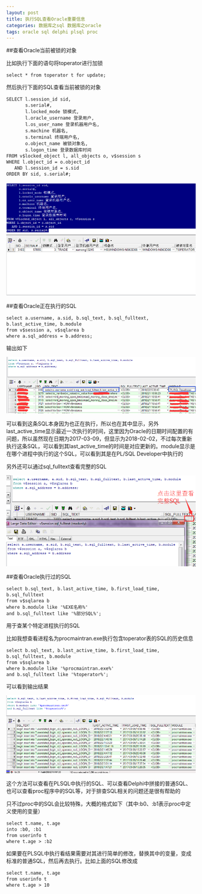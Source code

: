 ```yaml
---
layout: post
title: 执行SQL查看Oracle重要信息
categories: 数据库之sql 数据库之oracle
tags: oracle sql delphi plsql proc
---
```


##查看Oracle当前被锁的对象

比如执行下面的语句将toperator进行加锁

```
select * from toperator t for update;
```

然后执行下面的SQL查看当前被锁的对象

```
SELECT l.session_id sid,
       s.serial#,
       l.locked_mode 锁模式,
       l.oracle_username 登录用户,
       l.os_user_name 登录机器用户名,
       s.machine 机器名,
       s.terminal 终端用户名,
       o.object_name 被锁对象名,
       s.logon_time 登录数据库时间
FROM v$locked_object l, all_objects o, v$session s
WHERE l.object_id = o.object_id
   AND l.session_id = s.sid
ORDER BY sid, s.serial#;
```

![image](../media/image/2017-03-09/01.png)

##查看Oracle正在执行的SQL

```
select a.username, a.sid, b.sql_text, b.sql_fulltext, b.last_active_time, b.module
from v$session a, v$sqlarea b
where a.sql_address = b.address;
```

输出如下

![image](../media/image/2017-03-09/02.png)

可以看到这条SQL本身因为也正在执行，所以也在其中显示，另外last_active_time显示最近一次执行的时间，这里因为Oracle的日期时间配置的有问题，所以虽然现在日期为2017-03-09，但显示为2018-02-02，不过每次重新执行这条SQL，可以看到其last_active_time的时间是对应更新的。module显示是在哪个进程中执行的这个SQL，可以看到其是在PL/SQL Developer中执行的

另外还可以通过sql_fulltext查看完整的SQL

![image](../media/image/2017-03-09/03.png)

##查看Oracle执行过的SQL

```
select b.sql_text, b.last_active_time, b.first_load_time, b.sql_fulltext
from v$sqlarea b
where b.module like '%EXE名称%'
and b.sql_fulltext like '%部分SQL%';
```

用于查某个特定进程执行的SQL

比如我想查看进程名为procmaintran.exe执行包含toperator表的SQL的历史信息

```
select b.sql_text, b.last_active_time, b.first_load_time, b.sql_fulltext, b.module
from v$sqlarea b
where b.module like '%procmaintran.exe%'
and b.sql_fulltext like '%toperator%';
```

可以看到输出结果

![image](../media/image/2017-03-09/04.png)

这个方法可以查看在PLSQL中执行的SQL、可以查看Delphi中拼接的普通SQL、也可以查看proc程序中的SQL等，对于排查SQL相关的问题还是很有帮助的

只不过proc中的SQL会比较特殊，大概的格式如下（其中:b0、:b1表示proc中定义使用的变量）

```
select t.name, t.age 
into :b0, :b1 
from userinfo t 
where t.age > :b2
```

如果要在PLSQL中执行看结果需要对其进行简单的修改，替换其中的变量，变成标准的普通SQL，然后再去执行。比如上面的SQL修改成

```
select t.name, t.age 
from userinfo t 
where t.age > 10
```
